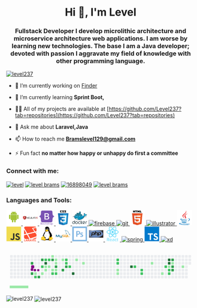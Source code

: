 <h1 align="center">Hi 👋, I'm Level</h1>
<h3 align="center"> Fullstack Developer I develop microlithic architecture and microservice architecture web applications. I am worse by learning new technologies. The base I am a Java developer; devoted with passion I aggravate my field of knowledge with other programming language.</h3>



 <p align="left"> <a href="https://github.com/ryo-ma/github-profile-trophy"><img src="https://github-profile-trophy.vercel.app/?username=level237" alt="level237" /></a> </p> 

- 🔭 I’m currently working on [Finder](https://github.com/Level237/Finder)

- 🌱 I’m currently learning **Sprint Boot,**

- 👨‍💻 All of my projects are available at [https://github.com/Level237?tab=repositories](https://github.com/Level237?tab=repositories)

- 💬 Ask me about **Laravel,Java**

- 📫 How to reach me **Bramslevel129@gmail.com**

- ⚡ Fun fact **no matter how happy or unhappy do first a committee**

<h3 align="left">Connect with me:</h3>
<p align="left">
<a href="https://dev.to/level" target="blank"><img align="center" src="https://raw.githubusercontent.com/rahuldkjain/github-profile-readme-generator/master/src/images/icons/Social/devto.svg" alt="level" height="30" width="40" /></a>
<a href="https://linkedin.com/in/level brams" target="blank"><img align="center" src="https://raw.githubusercontent.com/rahuldkjain/github-profile-readme-generator/master/src/images/icons/Social/linked-in-alt.svg" alt="level brams" height="30" width="40" /></a>
<a href="https://stackoverflow.com/users/16898049" target="blank"><img align="center" src="https://raw.githubusercontent.com/rahuldkjain/github-profile-readme-generator/master/src/images/icons/Social/stack-overflow.svg" alt="16898049" height="30" width="40" /></a>
<a href="https://fb.com/level brams" target="blank"><img align="center" src="https://raw.githubusercontent.com/rahuldkjain/github-profile-readme-generator/master/src/images/icons/Social/facebook.svg" alt="level brams" height="30" width="40" /></a>
</p>

<h3 align="left">Languages and Tools:</h3>
<p align="left"> <a href="https://developer.android.com" target="_blank" rel="noreferrer"> <img src="https://raw.githubusercontent.com/devicons/devicon/master/icons/android/android-original-wordmark.svg" alt="android" width="40" height="40"/> </a> <a href="https://angular.io" target="_blank" rel="noreferrer"> <img src="https://raw.githubusercontent.com/devicons/devicon/master/icons/angularjs/angularjs-original-wordmark.svg" alt="angularjs" width="40" height="40"/> </a> <a href="https://getbootstrap.com" target="_blank" rel="noreferrer"> <img src="https://raw.githubusercontent.com/devicons/devicon/master/icons/bootstrap/bootstrap-plain-wordmark.svg" alt="bootstrap" width="40" height="40"/> </a> <a href="https://www.w3schools.com/css/" target="_blank" rel="noreferrer"> <img src="https://raw.githubusercontent.com/devicons/devicon/master/icons/css3/css3-original-wordmark.svg" alt="css3" width="40" height="40"/> </a> <a href="https://www.docker.com/" target="_blank" rel="noreferrer"> <img src="https://raw.githubusercontent.com/devicons/devicon/master/icons/docker/docker-original-wordmark.svg" alt="docker" width="40" height="40"/> </a> <a href="https://firebase.google.com/" target="_blank" rel="noreferrer"> <img src="https://www.vectorlogo.zone/logos/firebase/firebase-icon.svg" alt="firebase" width="40" height="40"/> </a> <a href="https://git-scm.com/" target="_blank" rel="noreferrer"> <img src="https://www.vectorlogo.zone/logos/git-scm/git-scm-icon.svg" alt="git" width="40" height="40"/> </a> <a href="https://www.w3.org/html/" target="_blank" rel="noreferrer"> <img src="https://raw.githubusercontent.com/devicons/devicon/master/icons/html5/html5-original-wordmark.svg" alt="html5" width="40" height="40"/> </a> <a href="https://www.adobe.com/in/products/illustrator.html" target="_blank" rel="noreferrer"> <img src="https://www.vectorlogo.zone/logos/adobe_illustrator/adobe_illustrator-icon.svg" alt="illustrator" width="40" height="40"/> </a> <a href="https://www.java.com" target="_blank" rel="noreferrer"> <img src="https://raw.githubusercontent.com/devicons/devicon/master/icons/java/java-original.svg" alt="java" width="40" height="40"/> </a> <a href="https://developer.mozilla.org/en-US/docs/Web/JavaScript" target="_blank" rel="noreferrer"> <img src="https://raw.githubusercontent.com/devicons/devicon/master/icons/javascript/javascript-original.svg" alt="javascript" width="40" height="40"/> </a> <a href="https://laravel.com/" target="_blank" rel="noreferrer"> <img src="https://raw.githubusercontent.com/devicons/devicon/master/icons/laravel/laravel-plain-wordmark.svg" alt="laravel" width="40" height="40"/> </a> <a href="https://www.linux.org/" target="_blank" rel="noreferrer"> <img src="https://raw.githubusercontent.com/devicons/devicon/master/icons/linux/linux-original.svg" alt="linux" width="40" height="40"/> </a> <a href="https://www.mysql.com/" target="_blank" rel="noreferrer"> <img src="https://raw.githubusercontent.com/devicons/devicon/master/icons/mysql/mysql-original-wordmark.svg" alt="mysql" width="40" height="40"/> </a> <a href="https://www.photoshop.com/en" target="_blank" rel="noreferrer"> <img src="https://raw.githubusercontent.com/devicons/devicon/master/icons/photoshop/photoshop-line.svg" alt="photoshop" width="40" height="40"/> </a> <a href="https://www.php.net" target="_blank" rel="noreferrer"> <img src="https://raw.githubusercontent.com/devicons/devicon/master/icons/php/php-original.svg" alt="php" width="40" height="40"/> </a> <a href="https://reactjs.org/" target="_blank" rel="noreferrer"> <img src="https://raw.githubusercontent.com/devicons/devicon/master/icons/react/react-original-wordmark.svg" alt="react" width="40" height="40"/> </a> <a href="https://spring.io/" target="_blank" rel="noreferrer"> <img src="https://www.vectorlogo.zone/logos/springio/springio-icon.svg" alt="spring" width="40" height="40"/> </a> <a href="https://www.typescriptlang.org/" target="_blank" rel="noreferrer"> <img src="https://raw.githubusercontent.com/devicons/devicon/master/icons/typescript/typescript-original.svg" alt="typescript" width="40" height="40"/> </a> <a href="https://www.adobe.com/products/xd.html" target="_blank" rel="noreferrer"> <img src="https://cdn.worldvectorlogo.com/logos/adobe-xd.svg" alt="xd" width="40" height="40"/> </a> </p>
  <svg viewBox="-16 -32 880 192" width="880" height="192" xmlns="http://www.w3.org/2000/svg"><desc>Generated with https://github.com/Platane/snk</desc><style>@keyframes c0{72.4%{fill:var(--c3)}72.42%,to{fill:var(--ce)}}@keyframes c1{4.5%{fill:var(--c1)}4.52%,to{fill:var(--ce)}}@keyframes c2{73.2%{fill:var(--c3)}73.22%,to{fill:var(--ce)}}@keyframes c3{2.38%{fill:var(--c1)}2.4%,to{fill:var(--ce)}}@keyframes c4{3.17%{fill:var(--c1)}3.19%,to{fill:var(--ce)}}@keyframes c5{3.44%{fill:var(--c1)}3.46%,to{fill:var(--ce)}}@keyframes c6{4.23%{fill:var(--c1)}4.25%,to{fill:var(--ce)}}@keyframes c7{5.56%{fill:var(--c1)}5.58%,to{fill:var(--ce)}}@keyframes c8{45.61%{fill:var(--c2)}45.63%,to{fill:var(--ce)}}@keyframes c9{2.64%{fill:var(--c1)}2.66%,to{fill:var(--ce)}}@keyframes ca{74%{fill:var(--c3)}74.02%,to{fill:var(--ce)}}@keyframes cb{71.34%{fill:var(--c3)}71.36%,to{fill:var(--ce)}}@keyframes cc{44.29%{fill:var(--c2)}44.31%,to{fill:var(--ce)}}@keyframes cd{6.09%{fill:var(--c1)}6.11%,to{fill:var(--ce)}}@keyframes ce{42.43%{fill:var(--c2)}42.45%,to{fill:var(--ce)}}@keyframes cf{75.59%{fill:var(--c4)}75.61%,to{fill:var(--ce)}}@keyframes cg{6.89%{fill:var(--c1)}6.91%,to{fill:var(--ce)}}@keyframes ch{6.62%{fill:var(--c1)}6.64%,to{fill:var(--ce)}}@keyframes ci{42.17%{fill:var(--c2)}42.19%,to{fill:var(--ce)}}@keyframes cj{7.15%{fill:var(--c1)}7.17%,to{fill:var(--ce)}}@keyframes ck{10.87%{fill:var(--c1)}10.89%,to{fill:var(--ce)}}@keyframes cl{70.55%{fill:var(--c3)}70.57%,to{fill:var(--ce)}}@keyframes cm{7.68%{fill:var(--c1)}7.7%,to{fill:var(--ce)}}@keyframes cn{40.84%{fill:var(--c2)}40.86%,to{fill:var(--ce)}}@keyframes co{9.27%{fill:var(--c1)}9.29%,to{fill:var(--ce)}}@keyframes cp{9.01%{fill:var(--c1)}9.03%,to{fill:var(--ce)}}@keyframes cq{69.75%{fill:var(--c3)}69.77%,to{fill:var(--ce)}}@keyframes cr{7.95%{fill:var(--c1)}7.97%,to{fill:var(--ce)}}@keyframes cs{40.57%{fill:var(--c2)}40.59%,to{fill:var(--ce)}}@keyframes ct{9.8%{fill:var(--c1)}9.82%,to{fill:var(--ce)}}@keyframes cu{68.96%{fill:var(--c3)}68.98%,to{fill:var(--ce)}}@keyframes cv{38.19%{fill:var(--c2)}38.21%,to{fill:var(--ce)}}@keyframes cw{38.45%{fill:var(--c2)}38.47%,to{fill:var(--ce)}}@keyframes cx{68.43%{fill:var(--c3)}68.45%,to{fill:var(--ce)}}@keyframes cy{38.98%{fill:var(--c2)}39%,to{fill:var(--ce)}}@keyframes cz{78.5%{fill:var(--c4)}78.52%,to{fill:var(--ce)}}@keyframes c10{13.52%{fill:var(--c1)}13.54%,to{fill:var(--ce)}}@keyframes c11{14.31%{fill:var(--c1)}14.33%,to{fill:var(--ce)}}@keyframes c12{34.21%{fill:var(--c2)}34.23%,to{fill:var(--ce)}}@keyframes c13{33.94%{fill:var(--c2)}33.96%,to{fill:var(--ce)}}@keyframes c14{17.5%{fill:var(--c1)}17.52%,to{fill:var(--ce)}}@keyframes c15{17.76%{fill:var(--c1)}17.78%,to{fill:var(--ce)}}@keyframes c16{83.54%{fill:var(--c4)}83.56%,to{fill:var(--ce)}}@keyframes c17{32.35%{fill:var(--c2)}32.37%,to{fill:var(--ce)}}@keyframes c18{31.55%{fill:var(--c2)}31.57%,to{fill:var(--ce)}}@keyframes c19{31.29%{fill:var(--c2)}31.31%,to{fill:var(--ce)}}@keyframes c1a{21.21%{fill:var(--c1)}21.23%,to{fill:var(--ce)}}@keyframes c1b{22.8%{fill:var(--c1)}22.82%,to{fill:var(--ce)}}@keyframes c1c{28.37%{fill:var(--c2)}28.39%,to{fill:var(--ce)}}@keyframes c1d{86.99%{fill:var(--c4)}87.01%,to{fill:var(--ce)}}@keyframes c1e{86.73%{fill:var(--c4)}86.75%,to{fill:var(--ce)}}@keyframes c1f{28.64%{fill:var(--c1)}28.66%,to{fill:var(--ce)}}@keyframes c1g{28.9%{fill:var(--c2)}28.92%,to{fill:var(--ce)}}@keyframes c1h{29.17%{fill:var(--c2)}29.19%,to{fill:var(--ce)}}@keyframes c1i{58.61%{fill:var(--c3)}58.63%,to{fill:var(--ce)}}@keyframes c1j{58.35%{fill:var(--c1)}58.37%,to{fill:var(--ce)}}@keyframes c1k{59.67%{fill:var(--c3)}59.69%,to{fill:var(--ce)}}@keyframes c1l{59.94%{fill:var(--c3)}59.96%,to{fill:var(--ce)}}@keyframes c1m{25.45%{fill:var(--c1)}25.47%,to{fill:var(--ce)}}@keyframes u0{2.38%{transform:scale(0,1)}2.4%,2.64%{transform:scale(.04,1)}2.66%,3.17%{transform:scale(.08,1)}3.19%,3.44%{transform:scale(.13,1)}3.46%,4.23%{transform:scale(.17,1)}4.25%,4.5%{transform:scale(.21,1)}4.52%,5.56%{transform:scale(.25,1)}5.58%,6.09%{transform:scale(.29,1)}6.11%,6.62%{transform:scale(.33,1)}6.64%,6.89%{transform:scale(.38,1)}6.91%,7.15%{transform:scale(.42,1)}7.17%,7.68%{transform:scale(.46,1)}7.7%,7.95%{transform:scale(.5,1)}7.97%,9.01%{transform:scale(.54,1)}9.03%,9.27%{transform:scale(.58,1)}9.29%,9.8%{transform:scale(.63,1)}10.87%,9.82%{transform:scale(.67,1)}10.89%,13.52%{transform:scale(.71,1)}13.54%,14.31%{transform:scale(.75,1)}14.33%,17.5%{transform:scale(.79,1)}17.52%,17.76%{transform:scale(.83,1)}17.78%,21.21%{transform:scale(.88,1)}21.23%,22.8%{transform:scale(.92,1)}22.82%,25.45%{transform:scale(.96,1)}25.47%,to{transform:scale(1,1)}}@keyframes u1{28.37%{transform:scale(0,1)}28.39%,to{transform:scale(1,1)}}@keyframes u2{28.64%{transform:scale(0,1)}28.66%,to{transform:scale(1,1)}}@keyframes u3{28.9%{transform:scale(0,1)}28.92%,29.17%{transform:scale(.06,1)}29.19%,31.29%{transform:scale(.13,1)}31.31%,31.55%{transform:scale(.19,1)}31.57%,32.35%{transform:scale(.25,1)}32.37%,33.94%{transform:scale(.31,1)}33.96%,34.21%{transform:scale(.38,1)}34.23%,38.19%{transform:scale(.44,1)}38.21%,38.45%{transform:scale(.5,1)}38.47%,38.98%{transform:scale(.56,1)}39%,40.57%{transform:scale(.63,1)}40.59%,40.84%{transform:scale(.69,1)}40.86%,42.17%{transform:scale(.75,1)}42.19%,42.43%{transform:scale(.81,1)}42.45%,44.29%{transform:scale(.88,1)}44.31%,45.61%{transform:scale(.94,1)}45.63%,to{transform:scale(1,1)}}@keyframes u4{58.35%{transform:scale(0,1)}58.37%,to{transform:scale(1,1)}}@keyframes u5{58.61%{transform:scale(0,1)}58.63%,59.67%{transform:scale(.09,1)}59.69%,59.94%{transform:scale(.18,1)}59.96%,68.43%{transform:scale(.27,1)}68.45%,68.96%{transform:scale(.36,1)}68.98%,69.75%{transform:scale(.45,1)}69.77%,70.55%{transform:scale(.55,1)}70.57%,71.34%{transform:scale(.64,1)}71.36%,72.4%{transform:scale(.73,1)}72.42%,73.2%{transform:scale(.82,1)}73.22%,74%{transform:scale(.91,1)}74.02%,to{transform:scale(1,1)}}@keyframes u6{75.59%{transform:scale(0,1)}75.61%,78.5%{transform:scale(.2,1)}78.52%,83.54%{transform:scale(.4,1)}83.56%,86.73%{transform:scale(.6,1)}86.75%,86.99%{transform:scale(.8,1)}87.01%,to{transform:scale(1,1)}}@keyframes s0{0%,99.73%{transform:translate(0,-16px)}.27%{transform:translate(0,0)}2.12%{transform:translate(112px,0)}2.39%{transform:translate(112px,16px)}2.65%{transform:translate(128px,16px)}2.92%{transform:translate(128px,32px)}3.18%{transform:translate(112px,32px)}3.45%,44.83%,5.04%{transform:translate(112px,48px)}3.71%{transform:translate(128px,48px)}3.98%{transform:translate(128px,64px)}4.51%{transform:translate(96px,64px)}4.77%{transform:translate(96px,48px)}5.57%{transform:translate(112px,80px)}6.37%{transform:translate(160px,80px)}6.9%{transform:translate(160px,48px)}7.43%{transform:translate(192px,48px)}7.69%{transform:translate(192px,64px)}69.23%,8.22%{transform:translate(224px,64px)}8.75%{transform:translate(224px,32px)}9.02%{transform:translate(208px,32px)}70.29%,9.28%{transform:translate(208px,16px)}9.81%{transform:translate(240px,16px)}10.08%{transform:translate(240px,0)}10.88%,96.29%{transform:translate(192px,0)}11.14%{transform:translate(192px,-16px)}13%{transform:translate(304px,-16px)}13.53%{transform:translate(304px,16px)}14.06%{transform:translate(336px,16px)}14.32%{transform:translate(336px,32px)}16.71%{transform:translate(480px,32px)}16.98%{transform:translate(480px,48px)}17.24%{transform:translate(496px,48px)}17.77%{transform:translate(496px,80px)}19.36%{transform:translate(592px,80px)}19.89%{transform:translate(592px,48px)}20.95%{transform:translate(656px,48px)}21.22%{transform:translate(656px,32px)}22.02%{transform:translate(704px,32px)}22.81%{transform:translate(704px,80px)}23.08%{transform:translate(720px,80px)}23.34%{transform:translate(720px,96px)}24.67%{transform:translate(800px,96px)}25.46%{transform:translate(800px,48px)}25.99%{transform:translate(768px,48px)}26.79%{transform:translate(768px,0)}27.59%{transform:translate(720px,0)}28.38%{transform:translate(720px,48px)}28.65%,86.47%{transform:translate(736px,48px)}29.18%,56.76%{transform:translate(736px,80px)}31.3%{transform:translate(608px,80px)}31.83%{transform:translate(608px,48px)}32.36%{transform:translate(576px,48px)}32.63%{transform:translate(576px,32px)}33.95%{transform:translate(496px,32px)}34.22%{transform:translate(496px,16px)}38.2%{transform:translate(256px,16px)}38.46%{transform:translate(256px,32px)}38.73%{transform:translate(272px,32px)}39.26%{transform:translate(272px,64px)}39.52%{transform:translate(256px,64px)}39.79%{transform:translate(256px,80px)}40.85%{transform:translate(192px,80px)}41.64%{transform:translate(192px,32px)}41.91%{transform:translate(176px,32px)}42.18%{transform:translate(176px,16px)}42.44%{transform:translate(160px,16px)}42.71%{transform:translate(160px,0)}42.97%,96.55%{transform:translate(176px,0)}43.77%{transform:translate(176px,48px)}45.89%{transform:translate(112px,112px)}46.42%{transform:translate(144px,112px)}46.68%{transform:translate(144px,96px)}56.5%{transform:translate(736px,96px)}57.29%{transform:translate(768px,80px)}58.09%,59.15%{transform:translate(768px,32px)}58.36%,59.42%{transform:translate(752px,32px)}58.62%{transform:translate(752px,16px)}58.89%{transform:translate(768px,16px)}59.95%{transform:translate(752px,64px)}63.4%{transform:translate(544px,64px)}63.66%{transform:translate(544px,48px)}68.7%{transform:translate(240px,48px)}68.97%{transform:translate(240px,64px)}69.5%{transform:translate(224px,48px)}69.76%{transform:translate(208px,48px)}72.15%{transform:translate(96px,16px)}73.21%{transform:translate(96px,80px)}73.74%{transform:translate(128px,80px)}74.01%{transform:translate(128px,96px)}74.54%{transform:translate(160px,96px)}75.6%{transform:translate(160px,32px)}77.72%{transform:translate(288px,32px)}78.51%{transform:translate(288px,80px)}83.02%{transform:translate(560px,80px)}83.55%{transform:translate(560px,48px)}87%{transform:translate(736px,16px)}96.02%{transform:translate(192px,16px)}96.82%{transform:translate(176px,-16px)}}@keyframes s1{0%,99.73%{transform:translate(16px,-16px)}.27%{transform:translate(0,-16px)}.53%{transform:translate(0,0)}2.39%{transform:translate(112px,0)}2.65%{transform:translate(112px,16px)}2.92%{transform:translate(128px,16px)}3.18%{transform:translate(128px,32px)}3.45%{transform:translate(112px,32px)}3.71%,45.09%,5.31%{transform:translate(112px,48px)}3.98%{transform:translate(128px,48px)}4.24%{transform:translate(128px,64px)}4.77%{transform:translate(96px,64px)}5.04%{transform:translate(96px,48px)}5.84%{transform:translate(112px,80px)}6.63%{transform:translate(160px,80px)}7.16%{transform:translate(160px,48px)}7.69%{transform:translate(192px,48px)}7.96%{transform:translate(192px,64px)}69.5%,8.49%{transform:translate(224px,64px)}9.02%{transform:translate(224px,32px)}9.28%{transform:translate(208px,32px)}70.56%,9.55%{transform:translate(208px,16px)}10.08%{transform:translate(240px,16px)}10.34%{transform:translate(240px,0)}11.14%,96.55%{transform:translate(192px,0)}11.41%{transform:translate(192px,-16px)}13.26%{transform:translate(304px,-16px)}13.79%{transform:translate(304px,16px)}14.32%{transform:translate(336px,16px)}14.59%{transform:translate(336px,32px)}16.98%{transform:translate(480px,32px)}17.24%{transform:translate(480px,48px)}17.51%{transform:translate(496px,48px)}18.04%{transform:translate(496px,80px)}19.63%{transform:translate(592px,80px)}20.16%{transform:translate(592px,48px)}21.22%{transform:translate(656px,48px)}21.49%{transform:translate(656px,32px)}22.28%{transform:translate(704px,32px)}23.08%{transform:translate(704px,80px)}23.34%{transform:translate(720px,80px)}23.61%{transform:translate(720px,96px)}24.93%{transform:translate(800px,96px)}25.73%{transform:translate(800px,48px)}26.26%{transform:translate(768px,48px)}27.06%{transform:translate(768px,0)}27.85%{transform:translate(720px,0)}28.65%{transform:translate(720px,48px)}28.91%,86.74%{transform:translate(736px,48px)}29.44%,57.03%{transform:translate(736px,80px)}31.56%{transform:translate(608px,80px)}32.1%{transform:translate(608px,48px)}32.63%{transform:translate(576px,48px)}32.89%{transform:translate(576px,32px)}34.22%{transform:translate(496px,32px)}34.48%{transform:translate(496px,16px)}38.46%{transform:translate(256px,16px)}38.73%{transform:translate(256px,32px)}38.99%{transform:translate(272px,32px)}39.52%{transform:translate(272px,64px)}39.79%{transform:translate(256px,64px)}40.05%{transform:translate(256px,80px)}41.11%{transform:translate(192px,80px)}41.91%{transform:translate(192px,32px)}42.18%{transform:translate(176px,32px)}42.44%{transform:translate(176px,16px)}42.71%{transform:translate(160px,16px)}42.97%{transform:translate(160px,0)}43.24%,96.82%{transform:translate(176px,0)}44.03%{transform:translate(176px,48px)}46.15%{transform:translate(112px,112px)}46.68%{transform:translate(144px,112px)}46.95%{transform:translate(144px,96px)}56.76%{transform:translate(736px,96px)}57.56%{transform:translate(768px,80px)}58.36%,59.42%{transform:translate(768px,32px)}58.62%,59.68%{transform:translate(752px,32px)}58.89%{transform:translate(752px,16px)}59.15%{transform:translate(768px,16px)}60.21%{transform:translate(752px,64px)}63.66%{transform:translate(544px,64px)}63.93%{transform:translate(544px,48px)}68.97%{transform:translate(240px,48px)}69.23%{transform:translate(240px,64px)}69.76%{transform:translate(224px,48px)}70.03%{transform:translate(208px,48px)}72.41%{transform:translate(96px,16px)}73.47%{transform:translate(96px,80px)}74.01%{transform:translate(128px,80px)}74.27%{transform:translate(128px,96px)}74.8%{transform:translate(160px,96px)}75.86%{transform:translate(160px,32px)}77.98%{transform:translate(288px,32px)}78.78%{transform:translate(288px,80px)}83.29%{transform:translate(560px,80px)}83.82%{transform:translate(560px,48px)}87.27%{transform:translate(736px,16px)}96.29%{transform:translate(192px,16px)}97.08%{transform:translate(176px,-16px)}}@keyframes s2{0%,99.73%{transform:translate(32px,-16px)}.53%{transform:translate(0,-16px)}.8%{transform:translate(0,0)}2.65%{transform:translate(112px,0)}2.92%{transform:translate(112px,16px)}3.18%{transform:translate(128px,16px)}3.45%{transform:translate(128px,32px)}3.71%{transform:translate(112px,32px)}3.98%,45.36%,5.57%{transform:translate(112px,48px)}4.24%{transform:translate(128px,48px)}4.51%{transform:translate(128px,64px)}5.04%{transform:translate(96px,64px)}5.31%{transform:translate(96px,48px)}6.1%{transform:translate(112px,80px)}6.9%{transform:translate(160px,80px)}7.43%{transform:translate(160px,48px)}7.96%{transform:translate(192px,48px)}8.22%{transform:translate(192px,64px)}69.76%,8.75%{transform:translate(224px,64px)}9.28%{transform:translate(224px,32px)}9.55%{transform:translate(208px,32px)}70.82%,9.81%{transform:translate(208px,16px)}10.34%{transform:translate(240px,16px)}10.61%{transform:translate(240px,0)}11.41%,96.82%{transform:translate(192px,0)}11.67%{transform:translate(192px,-16px)}13.53%{transform:translate(304px,-16px)}14.06%{transform:translate(304px,16px)}14.59%{transform:translate(336px,16px)}14.85%{transform:translate(336px,32px)}17.24%{transform:translate(480px,32px)}17.51%{transform:translate(480px,48px)}17.77%{transform:translate(496px,48px)}18.3%{transform:translate(496px,80px)}19.89%{transform:translate(592px,80px)}20.42%{transform:translate(592px,48px)}21.49%{transform:translate(656px,48px)}21.75%{transform:translate(656px,32px)}22.55%{transform:translate(704px,32px)}23.34%{transform:translate(704px,80px)}23.61%{transform:translate(720px,80px)}23.87%{transform:translate(720px,96px)}25.2%{transform:translate(800px,96px)}25.99%{transform:translate(800px,48px)}26.53%{transform:translate(768px,48px)}27.32%{transform:translate(768px,0)}28.12%{transform:translate(720px,0)}28.91%{transform:translate(720px,48px)}29.18%,87%{transform:translate(736px,48px)}29.71%,57.29%{transform:translate(736px,80px)}31.83%{transform:translate(608px,80px)}32.36%{transform:translate(608px,48px)}32.89%{transform:translate(576px,48px)}33.16%{transform:translate(576px,32px)}34.48%{transform:translate(496px,32px)}34.75%{transform:translate(496px,16px)}38.73%{transform:translate(256px,16px)}38.99%{transform:translate(256px,32px)}39.26%{transform:translate(272px,32px)}39.79%{transform:translate(272px,64px)}40.05%{transform:translate(256px,64px)}40.32%{transform:translate(256px,80px)}41.38%{transform:translate(192px,80px)}42.18%{transform:translate(192px,32px)}42.44%{transform:translate(176px,32px)}42.71%{transform:translate(176px,16px)}42.97%{transform:translate(160px,16px)}43.24%{transform:translate(160px,0)}43.5%,97.08%{transform:translate(176px,0)}44.3%{transform:translate(176px,48px)}46.42%{transform:translate(112px,112px)}46.95%{transform:translate(144px,112px)}47.21%{transform:translate(144px,96px)}57.03%{transform:translate(736px,96px)}57.82%{transform:translate(768px,80px)}58.62%,59.68%{transform:translate(768px,32px)}58.89%,59.95%{transform:translate(752px,32px)}59.15%{transform:translate(752px,16px)}59.42%{transform:translate(768px,16px)}60.48%{transform:translate(752px,64px)}63.93%{transform:translate(544px,64px)}64.19%{transform:translate(544px,48px)}69.23%{transform:translate(240px,48px)}69.5%{transform:translate(240px,64px)}70.03%{transform:translate(224px,48px)}70.29%{transform:translate(208px,48px)}72.68%{transform:translate(96px,16px)}73.74%{transform:translate(96px,80px)}74.27%{transform:translate(128px,80px)}74.54%{transform:translate(128px,96px)}75.07%{transform:translate(160px,96px)}76.13%{transform:translate(160px,32px)}78.25%{transform:translate(288px,32px)}79.05%{transform:translate(288px,80px)}83.55%{transform:translate(560px,80px)}84.08%{transform:translate(560px,48px)}87.53%{transform:translate(736px,16px)}96.55%{transform:translate(192px,16px)}97.35%{transform:translate(176px,-16px)}}@keyframes s3{0%,99.73%{transform:translate(48px,-16px)}.8%{transform:translate(0,-16px)}1.06%{transform:translate(0,0)}2.92%{transform:translate(112px,0)}3.18%{transform:translate(112px,16px)}3.45%{transform:translate(128px,16px)}3.71%{transform:translate(128px,32px)}3.98%{transform:translate(112px,32px)}4.24%,45.62%,5.84%{transform:translate(112px,48px)}4.51%{transform:translate(128px,48px)}4.77%{transform:translate(128px,64px)}5.31%{transform:translate(96px,64px)}5.57%{transform:translate(96px,48px)}6.37%{transform:translate(112px,80px)}7.16%{transform:translate(160px,80px)}7.69%{transform:translate(160px,48px)}8.22%{transform:translate(192px,48px)}8.49%{transform:translate(192px,64px)}70.03%,9.02%{transform:translate(224px,64px)}9.55%{transform:translate(224px,32px)}9.81%{transform:translate(208px,32px)}10.08%,71.09%{transform:translate(208px,16px)}10.61%{transform:translate(240px,16px)}10.88%{transform:translate(240px,0)}11.67%,97.08%{transform:translate(192px,0)}11.94%{transform:translate(192px,-16px)}13.79%{transform:translate(304px,-16px)}14.32%{transform:translate(304px,16px)}14.85%{transform:translate(336px,16px)}15.12%{transform:translate(336px,32px)}17.51%{transform:translate(480px,32px)}17.77%{transform:translate(480px,48px)}18.04%{transform:translate(496px,48px)}18.57%{transform:translate(496px,80px)}20.16%{transform:translate(592px,80px)}20.69%{transform:translate(592px,48px)}21.75%{transform:translate(656px,48px)}22.02%{transform:translate(656px,32px)}22.81%{transform:translate(704px,32px)}23.61%{transform:translate(704px,80px)}23.87%{transform:translate(720px,80px)}24.14%{transform:translate(720px,96px)}25.46%{transform:translate(800px,96px)}26.26%{transform:translate(800px,48px)}26.79%{transform:translate(768px,48px)}27.59%{transform:translate(768px,0)}28.38%{transform:translate(720px,0)}29.18%{transform:translate(720px,48px)}29.44%,87.27%{transform:translate(736px,48px)}29.97%,57.56%{transform:translate(736px,80px)}32.1%{transform:translate(608px,80px)}32.63%{transform:translate(608px,48px)}33.16%{transform:translate(576px,48px)}33.42%{transform:translate(576px,32px)}34.75%{transform:translate(496px,32px)}35.01%{transform:translate(496px,16px)}38.99%{transform:translate(256px,16px)}39.26%{transform:translate(256px,32px)}39.52%{transform:translate(272px,32px)}40.05%{transform:translate(272px,64px)}40.32%{transform:translate(256px,64px)}40.58%{transform:translate(256px,80px)}41.64%{transform:translate(192px,80px)}42.44%{transform:translate(192px,32px)}42.71%{transform:translate(176px,32px)}42.97%{transform:translate(176px,16px)}43.24%{transform:translate(160px,16px)}43.5%{transform:translate(160px,0)}43.77%,97.35%{transform:translate(176px,0)}44.56%{transform:translate(176px,48px)}46.68%{transform:translate(112px,112px)}47.21%{transform:translate(144px,112px)}47.48%{transform:translate(144px,96px)}57.29%{transform:translate(736px,96px)}58.09%{transform:translate(768px,80px)}58.89%,59.95%{transform:translate(768px,32px)}59.15%,60.21%{transform:translate(752px,32px)}59.42%{transform:translate(752px,16px)}59.68%{transform:translate(768px,16px)}60.74%{transform:translate(752px,64px)}64.19%{transform:translate(544px,64px)}64.46%{transform:translate(544px,48px)}69.5%{transform:translate(240px,48px)}69.76%{transform:translate(240px,64px)}70.29%{transform:translate(224px,48px)}70.56%{transform:translate(208px,48px)}72.94%{transform:translate(96px,16px)}74.01%{transform:translate(96px,80px)}74.54%{transform:translate(128px,80px)}74.8%{transform:translate(128px,96px)}75.33%{transform:translate(160px,96px)}76.39%{transform:translate(160px,32px)}78.51%{transform:translate(288px,32px)}79.31%{transform:translate(288px,80px)}83.82%{transform:translate(560px,80px)}84.35%{transform:translate(560px,48px)}87.8%{transform:translate(736px,16px)}96.82%{transform:translate(192px,16px)}97.61%{transform:translate(176px,-16px)}}:root{--cb:#1b1f230a;--cs:purple;--ce:#ebedf0;--c0:#ebedf0;--c1:#9be9a8;--c2:#40c463;--c3:#30a14e;--c4:#216e39}@media (prefers-color-scheme:dark){:root{--cb:#1b1f230a;--cs:purple;--ce:#161b22;--c1:#01311f;--c2:#034525;--c3:#0f6d31;--c4:#00c647}}.c{shape-rendering:geometricPrecision;fill:var(--ce);stroke-width:1px;stroke:var(--cb);animation:none 37700ms linear infinite}.c.c0{fill:var(--c3);animation-name:c0}.c.c1{fill:var(--c1);animation-name:c1}.c.c2{fill:var(--c3);animation-name:c2}.c.c3,.c.c4{fill:var(--c1);animation-name:c3}.c.c4{animation-name:c4}.c.c5,.c.c6,.c.c7{fill:var(--c1);animation-name:c5}.c.c6,.c.c7{animation-name:c6}.c.c7{animation-name:c7}.c.c8{fill:var(--c2);animation-name:c8}.c.c9{fill:var(--c1);animation-name:c9}.c.ca,.c.cb{fill:var(--c3);animation-name:ca}.c.cb{animation-name:cb}.c.cc{fill:var(--c2);animation-name:cc}.c.cd{fill:var(--c1);animation-name:cd}.c.ce{fill:var(--c2);animation-name:ce}.c.cf{fill:var(--c4);animation-name:cf}.c.cg,.c.ch{fill:var(--c1);animation-name:cg}.c.ch{animation-name:ch}.c.ci{fill:var(--c2);animation-name:ci}.c.cj,.c.ck{fill:var(--c1);animation-name:cj}.c.ck{animation-name:ck}.c.cl{fill:var(--c3);animation-name:cl}.c.cm{fill:var(--c1);animation-name:cm}.c.cn{fill:var(--c2);animation-name:cn}.c.co,.c.cp{fill:var(--c1);animation-name:co}.c.cp{animation-name:cp}.c.cq{fill:var(--c3);animation-name:cq}.c.cr{fill:var(--c1);animation-name:cr}.c.cs{fill:var(--c2);animation-name:cs}.c.ct{fill:var(--c1);animation-name:ct}.c.cu{fill:var(--c3);animation-name:cu}.c.cv,.c.cw{fill:var(--c2);animation-name:cv}.c.cw{animation-name:cw}.c.cx{fill:var(--c3);animation-name:cx}.c.cy{fill:var(--c2);animation-name:cy}.c.cz{fill:var(--c4);animation-name:cz}.c.c10,.c.c11{fill:var(--c1);animation-name:c10}.c.c11{animation-name:c11}.c.c12,.c.c13{fill:var(--c2);animation-name:c12}.c.c13{animation-name:c13}.c.c14,.c.c15{fill:var(--c1);animation-name:c14}.c.c15{animation-name:c15}.c.c16{fill:var(--c4);animation-name:c16}.c.c17,.c.c18,.c.c19{fill:var(--c2);animation-name:c17}.c.c18,.c.c19{animation-name:c18}.c.c19{animation-name:c19}.c.c1a,.c.c1b{fill:var(--c1);animation-name:c1a}.c.c1b{animation-name:c1b}.c.c1c{fill:var(--c2);animation-name:c1c}.c.c1d,.c.c1e{fill:var(--c4);animation-name:c1d}.c.c1e{animation-name:c1e}.c.c1f{fill:var(--c1);animation-name:c1f}.c.c1g,.c.c1h{fill:var(--c2);animation-name:c1g}.c.c1h{animation-name:c1h}.c.c1i{fill:var(--c3);animation-name:c1i}.c.c1j{fill:var(--c1);animation-name:c1j}.c.c1k,.c.c1l{fill:var(--c3);animation-name:c1k}.c.c1l{animation-name:c1l}.c.c1m{fill:var(--c1);animation-name:c1m}.s,.u{animation:none linear 37700ms infinite}.u,.u.u0{transform-origin:0 0}.u{transform:scale(0,1)}.u.u0{fill:var(--c1);animation-name:u0}.u.u1{fill:var(--c2);animation-name:u1;transform-origin:344.9px 0}.u.u2{fill:var(--c1);animation-name:u2;transform-origin:359.3px 0}.u.u3{fill:var(--c2);animation-name:u3;transform-origin:373.7px 0}.u.u4{fill:var(--c1);animation-name:u4;transform-origin:603.7px 0}.u.u5{fill:var(--c3);animation-name:u5;transform-origin:618px 0}.u.u6{fill:var(--c4);animation-name:u6;transform-origin:776.1px 0}.s{shape-rendering:geometricPrecision;fill:var(--cs)}.s.s0{transform:translate(0,-16px);animation-name:s0}.s.s1{transform:translate(16px,-16px);animation-name:s1}.s.s2{transform:translate(32px,-16px);animation-name:s2}.s.s3{transform:translate(48px,-16px);animation-name:s3}</style><rect class="c" x="2" y="2" rx="2" ry="2" width="12" height="12"/><rect class="c" x="2" y="18" rx="2" ry="2" width="12" height="12"/><rect class="c" x="2" y="34" rx="2" ry="2" width="12" height="12"/><rect class="c" x="2" y="50" rx="2" ry="2" width="12" height="12"/><rect class="c" x="2" y="66" rx="2" ry="2" width="12" height="12"/><rect class="c" x="2" y="82" rx="2" ry="2" width="12" height="12"/><rect class="c" x="2" y="98" rx="2" ry="2" width="12" height="12"/><rect class="c" x="18" y="2" rx="2" ry="2" width="12" height="12"/><rect class="c" x="18" y="18" rx="2" ry="2" width="12" height="12"/><rect class="c" x="18" y="34" rx="2" ry="2" width="12" height="12"/><rect class="c" x="18" y="50" rx="2" ry="2" width="12" height="12"/><rect class="c" x="18" y="66" rx="2" ry="2" width="12" height="12"/><rect class="c" x="18" y="82" rx="2" ry="2" width="12" height="12"/><rect class="c" x="18" y="98" rx="2" ry="2" width="12" height="12"/><rect class="c" x="34" y="2" rx="2" ry="2" width="12" height="12"/><rect class="c" x="34" y="18" rx="2" ry="2" width="12" height="12"/><rect class="c" x="34" y="34" rx="2" ry="2" width="12" height="12"/><rect class="c" x="34" y="50" rx="2" ry="2" width="12" height="12"/><rect class="c" x="34" y="66" rx="2" ry="2" width="12" height="12"/><rect class="c" x="34" y="82" rx="2" ry="2" width="12" height="12"/><rect class="c" x="34" y="98" rx="2" ry="2" width="12" height="12"/><rect class="c" x="50" y="2" rx="2" ry="2" width="12" height="12"/><rect class="c" x="50" y="18" rx="2" ry="2" width="12" height="12"/><rect class="c" x="50" y="34" rx="2" ry="2" width="12" height="12"/><rect class="c" x="50" y="50" rx="2" ry="2" width="12" height="12"/><rect class="c" x="50" y="66" rx="2" ry="2" width="12" height="12"/><rect class="c" x="50" y="82" rx="2" ry="2" width="12" height="12"/><rect class="c" x="50" y="98" rx="2" ry="2" width="12" height="12"/><rect class="c" x="66" y="2" rx="2" ry="2" width="12" height="12"/><rect class="c" x="66" y="18" rx="2" ry="2" width="12" height="12"/><rect class="c" x="66" y="34" rx="2" ry="2" width="12" height="12"/><rect class="c" x="66" y="50" rx="2" ry="2" width="12" height="12"/><rect class="c" x="66" y="66" rx="2" ry="2" width="12" height="12"/><rect class="c" x="66" y="82" rx="2" ry="2" width="12" height="12"/><rect class="c" x="66" y="98" rx="2" ry="2" width="12" height="12"/><rect class="c" x="82" y="2" rx="2" ry="2" width="12" height="12"/><rect class="c" x="82" y="18" rx="2" ry="2" width="12" height="12"/><rect class="c" x="82" y="34" rx="2" ry="2" width="12" height="12"/><rect class="c" x="82" y="50" rx="2" ry="2" width="12" height="12"/><rect class="c" x="82" y="66" rx="2" ry="2" width="12" height="12"/><rect class="c" x="82" y="82" rx="2" ry="2" width="12" height="12"/><rect class="c" x="82" y="98" rx="2" ry="2" width="12" height="12"/><rect class="c" x="98" y="2" rx="2" ry="2" width="12" height="12"/><rect class="c" x="98" y="18" rx="2" ry="2" width="12" height="12"/><rect class="c c0" x="98" y="34" rx="2" ry="2" width="12" height="12"/><rect class="c" x="98" y="50" rx="2" ry="2" width="12" height="12"/><rect class="c c1" x="98" y="66" rx="2" ry="2" width="12" height="12"/><rect class="c c2" x="98" y="82" rx="2" ry="2" width="12" height="12"/><rect class="c" x="98" y="98" rx="2" ry="2" width="12" height="12"/><rect class="c" x="114" y="2" rx="2" ry="2" width="12" height="12"/><rect class="c c3" x="114" y="18" rx="2" ry="2" width="12" height="12"/><rect class="c c4" x="114" y="34" rx="2" ry="2" width="12" height="12"/><rect class="c c5" x="114" y="50" rx="2" ry="2" width="12" height="12"/><rect class="c c6" x="114" y="66" rx="2" ry="2" width="12" height="12"/><rect class="c c7" x="114" y="82" rx="2" ry="2" width="12" height="12"/><rect class="c c8" x="114" y="98" rx="2" ry="2" width="12" height="12"/><rect class="c" x="130" y="2" rx="2" ry="2" width="12" height="12"/><rect class="c c9" x="130" y="18" rx="2" ry="2" width="12" height="12"/><rect class="c" x="130" y="34" rx="2" ry="2" width="12" height="12"/><rect class="c" x="130" y="50" rx="2" ry="2" width="12" height="12"/><rect class="c" x="130" y="66" rx="2" ry="2" width="12" height="12"/><rect class="c" x="130" y="82" rx="2" ry="2" width="12" height="12"/><rect class="c ca" x="130" y="98" rx="2" ry="2" width="12" height="12"/><rect class="c" x="146" y="2" rx="2" ry="2" width="12" height="12"/><rect class="c cb" x="146" y="18" rx="2" ry="2" width="12" height="12"/><rect class="c" x="146" y="34" rx="2" ry="2" width="12" height="12"/><rect class="c cc" x="146" y="50" rx="2" ry="2" width="12" height="12"/><rect class="c" x="146" y="66" rx="2" ry="2" width="12" height="12"/><rect class="c cd" x="146" y="82" rx="2" ry="2" width="12" height="12"/><rect class="c" x="146" y="98" rx="2" ry="2" width="12" height="12"/><rect class="c" x="162" y="2" rx="2" ry="2" width="12" height="12"/><rect class="c ce" x="162" y="18" rx="2" ry="2" width="12" height="12"/><rect class="c cf" x="162" y="34" rx="2" ry="2" width="12" height="12"/><rect class="c cg" x="162" y="50" rx="2" ry="2" width="12" height="12"/><rect class="c ch" x="162" y="66" rx="2" ry="2" width="12" height="12"/><rect class="c" x="162" y="82" rx="2" ry="2" width="12" height="12"/><rect class="c" x="162" y="98" rx="2" ry="2" width="12" height="12"/><rect class="c" x="178" y="2" rx="2" ry="2" width="12" height="12"/><rect class="c ci" x="178" y="18" rx="2" ry="2" width="12" height="12"/><rect class="c" x="178" y="34" rx="2" ry="2" width="12" height="12"/><rect class="c cj" x="178" y="50" rx="2" ry="2" width="12" height="12"/><rect class="c" x="178" y="66" rx="2" ry="2" width="12" height="12"/><rect class="c" x="178" y="82" rx="2" ry="2" width="12" height="12"/><rect class="c" x="178" y="98" rx="2" ry="2" width="12" height="12"/><rect class="c ck" x="194" y="2" rx="2" ry="2" width="12" height="12"/><rect class="c cl" x="194" y="18" rx="2" ry="2" width="12" height="12"/><rect class="c" x="194" y="34" rx="2" ry="2" width="12" height="12"/><rect class="c" x="194" y="50" rx="2" ry="2" width="12" height="12"/><rect class="c cm" x="194" y="66" rx="2" ry="2" width="12" height="12"/><rect class="c cn" x="194" y="82" rx="2" ry="2" width="12" height="12"/><rect class="c" x="194" y="98" rx="2" ry="2" width="12" height="12"/><rect class="c" x="210" y="2" rx="2" ry="2" width="12" height="12"/><rect class="c co" x="210" y="18" rx="2" ry="2" width="12" height="12"/><rect class="c cp" x="210" y="34" rx="2" ry="2" width="12" height="12"/><rect class="c cq" x="210" y="50" rx="2" ry="2" width="12" height="12"/><rect class="c cr" x="210" y="66" rx="2" ry="2" width="12" height="12"/><rect class="c cs" x="210" y="82" rx="2" ry="2" width="12" height="12"/><rect class="c" x="210" y="98" rx="2" ry="2" width="12" height="12"/><rect class="c" x="226" y="2" rx="2" ry="2" width="12" height="12"/><rect class="c" x="226" y="18" rx="2" ry="2" width="12" height="12"/><rect class="c" x="226" y="34" rx="2" ry="2" width="12" height="12"/><rect class="c" x="226" y="50" rx="2" ry="2" width="12" height="12"/><rect class="c" x="226" y="66" rx="2" ry="2" width="12" height="12"/><rect class="c" x="226" y="82" rx="2" ry="2" width="12" height="12"/><rect class="c" x="226" y="98" rx="2" ry="2" width="12" height="12"/><rect class="c" x="242" y="2" rx="2" ry="2" width="12" height="12"/><rect class="c ct" x="242" y="18" rx="2" ry="2" width="12" height="12"/><rect class="c" x="242" y="34" rx="2" ry="2" width="12" height="12"/><rect class="c" x="242" y="50" rx="2" ry="2" width="12" height="12"/><rect class="c cu" x="242" y="66" rx="2" ry="2" width="12" height="12"/><rect class="c" x="242" y="82" rx="2" ry="2" width="12" height="12"/><rect class="c" x="242" y="98" rx="2" ry="2" width="12" height="12"/><rect class="c" x="258" y="2" rx="2" ry="2" width="12" height="12"/><rect class="c cv" x="258" y="18" rx="2" ry="2" width="12" height="12"/><rect class="c cw" x="258" y="34" rx="2" ry="2" width="12" height="12"/><rect class="c cx" x="258" y="50" rx="2" ry="2" width="12" height="12"/><rect class="c" x="258" y="66" rx="2" ry="2" width="12" height="12"/><rect class="c" x="258" y="82" rx="2" ry="2" width="12" height="12"/><rect class="c" x="258" y="98" rx="2" ry="2" width="12" height="12"/><rect class="c" x="274" y="2" rx="2" ry="2" width="12" height="12"/><rect class="c" x="274" y="18" rx="2" ry="2" width="12" height="12"/><rect class="c" x="274" y="34" rx="2" ry="2" width="12" height="12"/><rect class="c cy" x="274" y="50" rx="2" ry="2" width="12" height="12"/><rect class="c" x="274" y="66" rx="2" ry="2" width="12" height="12"/><rect class="c" x="274" y="82" rx="2" ry="2" width="12" height="12"/><rect class="c" x="274" y="98" rx="2" ry="2" width="12" height="12"/><rect class="c" x="290" y="2" rx="2" ry="2" width="12" height="12"/><rect class="c" x="290" y="18" rx="2" ry="2" width="12" height="12"/><rect class="c" x="290" y="34" rx="2" ry="2" width="12" height="12"/><rect class="c" x="290" y="50" rx="2" ry="2" width="12" height="12"/><rect class="c" x="290" y="66" rx="2" ry="2" width="12" height="12"/><rect class="c cz" x="290" y="82" rx="2" ry="2" width="12" height="12"/><rect class="c" x="290" y="98" rx="2" ry="2" width="12" height="12"/><rect class="c" x="306" y="2" rx="2" ry="2" width="12" height="12"/><rect class="c c10" x="306" y="18" rx="2" ry="2" width="12" height="12"/><rect class="c" x="306" y="34" rx="2" ry="2" width="12" height="12"/><rect class="c" x="306" y="50" rx="2" ry="2" width="12" height="12"/><rect class="c" x="306" y="66" rx="2" ry="2" width="12" height="12"/><rect class="c" x="306" y="82" rx="2" ry="2" width="12" height="12"/><rect class="c" x="306" y="98" rx="2" ry="2" width="12" height="12"/><rect class="c" x="322" y="2" rx="2" ry="2" width="12" height="12"/><rect class="c" x="322" y="18" rx="2" ry="2" width="12" height="12"/><rect class="c" x="322" y="34" rx="2" ry="2" width="12" height="12"/><rect class="c" x="322" y="50" rx="2" ry="2" width="12" height="12"/><rect class="c" x="322" y="66" rx="2" ry="2" width="12" height="12"/><rect class="c" x="322" y="82" rx="2" ry="2" width="12" height="12"/><rect class="c" x="322" y="98" rx="2" ry="2" width="12" height="12"/><rect class="c" x="338" y="2" rx="2" ry="2" width="12" height="12"/><rect class="c" x="338" y="18" rx="2" ry="2" width="12" height="12"/><rect class="c c11" x="338" y="34" rx="2" ry="2" width="12" height="12"/><rect class="c" x="338" y="50" rx="2" ry="2" width="12" height="12"/><rect class="c" x="338" y="66" rx="2" ry="2" width="12" height="12"/><rect class="c" x="338" y="82" rx="2" ry="2" width="12" height="12"/><rect class="c" x="338" y="98" rx="2" ry="2" width="12" height="12"/><rect class="c" x="354" y="2" rx="2" ry="2" width="12" height="12"/><rect class="c" x="354" y="18" rx="2" ry="2" width="12" height="12"/><rect class="c" x="354" y="34" rx="2" ry="2" width="12" height="12"/><rect class="c" x="354" y="50" rx="2" ry="2" width="12" height="12"/><rect class="c" x="354" y="66" rx="2" ry="2" width="12" height="12"/><rect class="c" x="354" y="82" rx="2" ry="2" width="12" height="12"/><rect class="c" x="354" y="98" rx="2" ry="2" width="12" height="12"/><rect class="c" x="370" y="2" rx="2" ry="2" width="12" height="12"/><rect class="c" x="370" y="18" rx="2" ry="2" width="12" height="12"/><rect class="c" x="370" y="34" rx="2" ry="2" width="12" height="12"/><rect class="c" x="370" y="50" rx="2" ry="2" width="12" height="12"/><rect class="c" x="370" y="66" rx="2" ry="2" width="12" height="12"/><rect class="c" x="370" y="82" rx="2" ry="2" width="12" height="12"/><rect class="c" x="370" y="98" rx="2" ry="2" width="12" height="12"/><rect class="c" x="386" y="2" rx="2" ry="2" width="12" height="12"/><rect class="c" x="386" y="18" rx="2" ry="2" width="12" height="12"/><rect class="c" x="386" y="34" rx="2" ry="2" width="12" height="12"/><rect class="c" x="386" y="50" rx="2" ry="2" width="12" height="12"/><rect class="c" x="386" y="66" rx="2" ry="2" width="12" height="12"/><rect class="c" x="386" y="82" rx="2" ry="2" width="12" height="12"/><rect class="c" x="386" y="98" rx="2" ry="2" width="12" height="12"/><rect class="c" x="402" y="2" rx="2" ry="2" width="12" height="12"/><rect class="c" x="402" y="18" rx="2" ry="2" width="12" height="12"/><rect class="c" x="402" y="34" rx="2" ry="2" width="12" height="12"/><rect class="c" x="402" y="50" rx="2" ry="2" width="12" height="12"/><rect class="c" x="402" y="66" rx="2" ry="2" width="12" height="12"/><rect class="c" x="402" y="82" rx="2" ry="2" width="12" height="12"/><rect class="c" x="402" y="98" rx="2" ry="2" width="12" height="12"/><rect class="c" x="418" y="2" rx="2" ry="2" width="12" height="12"/><rect class="c" x="418" y="18" rx="2" ry="2" width="12" height="12"/><rect class="c" x="418" y="34" rx="2" ry="2" width="12" height="12"/><rect class="c" x="418" y="50" rx="2" ry="2" width="12" height="12"/><rect class="c" x="418" y="66" rx="2" ry="2" width="12" height="12"/><rect class="c" x="418" y="82" rx="2" ry="2" width="12" height="12"/><rect class="c" x="418" y="98" rx="2" ry="2" width="12" height="12"/><rect class="c" x="434" y="2" rx="2" ry="2" width="12" height="12"/><rect class="c" x="434" y="18" rx="2" ry="2" width="12" height="12"/><rect class="c" x="434" y="34" rx="2" ry="2" width="12" height="12"/><rect class="c" x="434" y="50" rx="2" ry="2" width="12" height="12"/><rect class="c" x="434" y="66" rx="2" ry="2" width="12" height="12"/><rect class="c" x="434" y="82" rx="2" ry="2" width="12" height="12"/><rect class="c" x="434" y="98" rx="2" ry="2" width="12" height="12"/><rect class="c" x="450" y="2" rx="2" ry="2" width="12" height="12"/><rect class="c" x="450" y="18" rx="2" ry="2" width="12" height="12"/><rect class="c" x="450" y="34" rx="2" ry="2" width="12" height="12"/><rect class="c" x="450" y="50" rx="2" ry="2" width="12" height="12"/><rect class="c" x="450" y="66" rx="2" ry="2" width="12" height="12"/><rect class="c" x="450" y="82" rx="2" ry="2" width="12" height="12"/><rect class="c" x="450" y="98" rx="2" ry="2" width="12" height="12"/><rect class="c" x="466" y="2" rx="2" ry="2" width="12" height="12"/><rect class="c" x="466" y="18" rx="2" ry="2" width="12" height="12"/><rect class="c" x="466" y="34" rx="2" ry="2" width="12" height="12"/><rect class="c" x="466" y="50" rx="2" ry="2" width="12" height="12"/><rect class="c" x="466" y="66" rx="2" ry="2" width="12" height="12"/><rect class="c" x="466" y="82" rx="2" ry="2" width="12" height="12"/><rect class="c" x="466" y="98" rx="2" ry="2" width="12" height="12"/><rect class="c" x="482" y="2" rx="2" ry="2" width="12" height="12"/><rect class="c" x="482" y="18" rx="2" ry="2" width="12" height="12"/><rect class="c" x="482" y="34" rx="2" ry="2" width="12" height="12"/><rect class="c" x="482" y="50" rx="2" ry="2" width="12" height="12"/><rect class="c" x="482" y="66" rx="2" ry="2" width="12" height="12"/><rect class="c" x="482" y="82" rx="2" ry="2" width="12" height="12"/><rect class="c" x="482" y="98" rx="2" ry="2" width="12" height="12"/><rect class="c" x="498" y="2" rx="2" ry="2" width="12" height="12"/><rect class="c c12" x="498" y="18" rx="2" ry="2" width="12" height="12"/><rect class="c c13" x="498" y="34" rx="2" ry="2" width="12" height="12"/><rect class="c" x="498" y="50" rx="2" ry="2" width="12" height="12"/><rect class="c c14" x="498" y="66" rx="2" ry="2" width="12" height="12"/><rect class="c c15" x="498" y="82" rx="2" ry="2" width="12" height="12"/><rect class="c" x="498" y="98" rx="2" ry="2" width="12" height="12"/><rect class="c" x="514" y="2" rx="2" ry="2" width="12" height="12"/><rect class="c" x="514" y="18" rx="2" ry="2" width="12" height="12"/><rect class="c" x="514" y="34" rx="2" ry="2" width="12" height="12"/><rect class="c" x="514" y="50" rx="2" ry="2" width="12" height="12"/><rect class="c" x="514" y="66" rx="2" ry="2" width="12" height="12"/><rect class="c" x="514" y="82" rx="2" ry="2" width="12" height="12"/><rect class="c" x="514" y="98" rx="2" ry="2" width="12" height="12"/><rect class="c" x="530" y="2" rx="2" ry="2" width="12" height="12"/><rect class="c" x="530" y="18" rx="2" ry="2" width="12" height="12"/><rect class="c" x="530" y="34" rx="2" ry="2" width="12" height="12"/><rect class="c" x="530" y="50" rx="2" ry="2" width="12" height="12"/><rect class="c" x="530" y="66" rx="2" ry="2" width="12" height="12"/><rect class="c" x="530" y="82" rx="2" ry="2" width="12" height="12"/><rect class="c" x="530" y="98" rx="2" ry="2" width="12" height="12"/><rect class="c" x="546" y="2" rx="2" ry="2" width="12" height="12"/><rect class="c" x="546" y="18" rx="2" ry="2" width="12" height="12"/><rect class="c" x="546" y="34" rx="2" ry="2" width="12" height="12"/><rect class="c" x="546" y="50" rx="2" ry="2" width="12" height="12"/><rect class="c" x="546" y="66" rx="2" ry="2" width="12" height="12"/><rect class="c" x="546" y="82" rx="2" ry="2" width="12" height="12"/><rect class="c" x="546" y="98" rx="2" ry="2" width="12" height="12"/><rect class="c" x="562" y="2" rx="2" ry="2" width="12" height="12"/><rect class="c" x="562" y="18" rx="2" ry="2" width="12" height="12"/><rect class="c" x="562" y="34" rx="2" ry="2" width="12" height="12"/><rect class="c c16" x="562" y="50" rx="2" ry="2" width="12" height="12"/><rect class="c" x="562" y="66" rx="2" ry="2" width="12" height="12"/><rect class="c" x="562" y="82" rx="2" ry="2" width="12" height="12"/><rect class="c" x="562" y="98" rx="2" ry="2" width="12" height="12"/><rect class="c" x="578" y="2" rx="2" ry="2" width="12" height="12"/><rect class="c" x="578" y="18" rx="2" ry="2" width="12" height="12"/><rect class="c" x="578" y="34" rx="2" ry="2" width="12" height="12"/><rect class="c c17" x="578" y="50" rx="2" ry="2" width="12" height="12"/><rect class="c" x="578" y="66" rx="2" ry="2" width="12" height="12"/><rect class="c" x="578" y="82" rx="2" ry="2" width="12" height="12"/><rect class="c" x="578" y="98" rx="2" ry="2" width="12" height="12"/><rect class="c" x="594" y="2" rx="2" ry="2" width="12" height="12"/><rect class="c" x="594" y="18" rx="2" ry="2" width="12" height="12"/><rect class="c" x="594" y="34" rx="2" ry="2" width="12" height="12"/><rect class="c" x="594" y="50" rx="2" ry="2" width="12" height="12"/><rect class="c" x="594" y="66" rx="2" ry="2" width="12" height="12"/><rect class="c" x="594" y="82" rx="2" ry="2" width="12" height="12"/><rect class="c" x="594" y="98" rx="2" ry="2" width="12" height="12"/><rect class="c" x="610" y="2" rx="2" ry="2" width="12" height="12"/><rect class="c" x="610" y="18" rx="2" ry="2" width="12" height="12"/><rect class="c" x="610" y="34" rx="2" ry="2" width="12" height="12"/><rect class="c" x="610" y="50" rx="2" ry="2" width="12" height="12"/><rect class="c c18" x="610" y="66" rx="2" ry="2" width="12" height="12"/><rect class="c c19" x="610" y="82" rx="2" ry="2" width="12" height="12"/><rect class="c" x="610" y="98" rx="2" ry="2" width="12" height="12"/><rect class="c" x="626" y="2" rx="2" ry="2" width="12" height="12"/><rect class="c" x="626" y="18" rx="2" ry="2" width="12" height="12"/><rect class="c" x="626" y="34" rx="2" ry="2" width="12" height="12"/><rect class="c" x="626" y="50" rx="2" ry="2" width="12" height="12"/><rect class="c" x="626" y="66" rx="2" ry="2" width="12" height="12"/><rect class="c" x="626" y="82" rx="2" ry="2" width="12" height="12"/><rect class="c" x="626" y="98" rx="2" ry="2" width="12" height="12"/><rect class="c" x="642" y="2" rx="2" ry="2" width="12" height="12"/><rect class="c" x="642" y="18" rx="2" ry="2" width="12" height="12"/><rect class="c" x="642" y="34" rx="2" ry="2" width="12" height="12"/><rect class="c" x="642" y="50" rx="2" ry="2" width="12" height="12"/><rect class="c" x="642" y="66" rx="2" ry="2" width="12" height="12"/><rect class="c" x="642" y="82" rx="2" ry="2" width="12" height="12"/><rect class="c" x="642" y="98" rx="2" ry="2" width="12" height="12"/><rect class="c" x="658" y="2" rx="2" ry="2" width="12" height="12"/><rect class="c" x="658" y="18" rx="2" ry="2" width="12" height="12"/><rect class="c c1a" x="658" y="34" rx="2" ry="2" width="12" height="12"/><rect class="c" x="658" y="50" rx="2" ry="2" width="12" height="12"/><rect class="c" x="658" y="66" rx="2" ry="2" width="12" height="12"/><rect class="c" x="658" y="82" rx="2" ry="2" width="12" height="12"/><rect class="c" x="658" y="98" rx="2" ry="2" width="12" height="12"/><rect class="c" x="674" y="2" rx="2" ry="2" width="12" height="12"/><rect class="c" x="674" y="18" rx="2" ry="2" width="12" height="12"/><rect class="c" x="674" y="34" rx="2" ry="2" width="12" height="12"/><rect class="c" x="674" y="50" rx="2" ry="2" width="12" height="12"/><rect class="c" x="674" y="66" rx="2" ry="2" width="12" height="12"/><rect class="c" x="674" y="82" rx="2" ry="2" width="12" height="12"/><rect class="c" x="674" y="98" rx="2" ry="2" width="12" height="12"/><rect class="c" x="690" y="2" rx="2" ry="2" width="12" height="12"/><rect class="c" x="690" y="18" rx="2" ry="2" width="12" height="12"/><rect class="c" x="690" y="34" rx="2" ry="2" width="12" height="12"/><rect class="c" x="690" y="50" rx="2" ry="2" width="12" height="12"/><rect class="c" x="690" y="66" rx="2" ry="2" width="12" height="12"/><rect class="c" x="690" y="82" rx="2" ry="2" width="12" height="12"/><rect class="c" x="690" y="98" rx="2" ry="2" width="12" height="12"/><rect class="c" x="706" y="2" rx="2" ry="2" width="12" height="12"/><rect class="c" x="706" y="18" rx="2" ry="2" width="12" height="12"/><rect class="c" x="706" y="34" rx="2" ry="2" width="12" height="12"/><rect class="c" x="706" y="50" rx="2" ry="2" width="12" height="12"/><rect class="c" x="706" y="66" rx="2" ry="2" width="12" height="12"/><rect class="c c1b" x="706" y="82" rx="2" ry="2" width="12" height="12"/><rect class="c" x="706" y="98" rx="2" ry="2" width="12" height="12"/><rect class="c" x="722" y="2" rx="2" ry="2" width="12" height="12"/><rect class="c" x="722" y="18" rx="2" ry="2" width="12" height="12"/><rect class="c" x="722" y="34" rx="2" ry="2" width="12" height="12"/><rect class="c c1c" x="722" y="50" rx="2" ry="2" width="12" height="12"/><rect class="c" x="722" y="66" rx="2" ry="2" width="12" height="12"/><rect class="c" x="722" y="82" rx="2" ry="2" width="12" height="12"/><rect class="c" x="722" y="98" rx="2" ry="2" width="12" height="12"/><rect class="c" x="738" y="2" rx="2" ry="2" width="12" height="12"/><rect class="c c1d" x="738" y="18" rx="2" ry="2" width="12" height="12"/><rect class="c c1e" x="738" y="34" rx="2" ry="2" width="12" height="12"/><rect class="c c1f" x="738" y="50" rx="2" ry="2" width="12" height="12"/><rect class="c c1g" x="738" y="66" rx="2" ry="2" width="12" height="12"/><rect class="c c1h" x="738" y="82" rx="2" ry="2" width="12" height="12"/><rect class="c" x="738" y="98" rx="2" ry="2" width="12" height="12"/><rect class="c" x="754" y="2" rx="2" ry="2" width="12" height="12"/><rect class="c c1i" x="754" y="18" rx="2" ry="2" width="12" height="12"/><rect class="c c1j" x="754" y="34" rx="2" ry="2" width="12" height="12"/><rect class="c c1k" x="754" y="50" rx="2" ry="2" width="12" height="12"/><rect class="c c1l" x="754" y="66" rx="2" ry="2" width="12" height="12"/><rect class="c" x="754" y="82" rx="2" ry="2" width="12" height="12"/><rect class="c" x="754" y="98" rx="2" ry="2" width="12" height="12"/><rect class="c" x="770" y="2" rx="2" ry="2" width="12" height="12"/><rect class="c" x="770" y="18" rx="2" ry="2" width="12" height="12"/><rect class="c" x="770" y="34" rx="2" ry="2" width="12" height="12"/><rect class="c" x="770" y="50" rx="2" ry="2" width="12" height="12"/><rect class="c" x="770" y="66" rx="2" ry="2" width="12" height="12"/><rect class="c" x="770" y="82" rx="2" ry="2" width="12" height="12"/><rect class="c" x="770" y="98" rx="2" ry="2" width="12" height="12"/><rect class="c" x="786" y="2" rx="2" ry="2" width="12" height="12"/><rect class="c" x="786" y="18" rx="2" ry="2" width="12" height="12"/><rect class="c" x="786" y="34" rx="2" ry="2" width="12" height="12"/><rect class="c" x="786" y="50" rx="2" ry="2" width="12" height="12"/><rect class="c" x="786" y="66" rx="2" ry="2" width="12" height="12"/><rect class="c" x="786" y="82" rx="2" ry="2" width="12" height="12"/><rect class="c" x="786" y="98" rx="2" ry="2" width="12" height="12"/><rect class="c" x="802" y="2" rx="2" ry="2" width="12" height="12"/><rect class="c" x="802" y="18" rx="2" ry="2" width="12" height="12"/><rect class="c" x="802" y="34" rx="2" ry="2" width="12" height="12"/><rect class="c c1m" x="802" y="50" rx="2" ry="2" width="12" height="12"/><rect class="c" x="802" y="66" rx="2" ry="2" width="12" height="12"/><rect class="c" x="802" y="82" rx="2" ry="2" width="12" height="12"/><rect class="c" x="802" y="98" rx="2" ry="2" width="12" height="12"/><rect class="c" x="818" y="2" rx="2" ry="2" width="12" height="12"/><rect class="c" x="818" y="18" rx="2" ry="2" width="12" height="12"/><rect class="c" x="818" y="34" rx="2" ry="2" width="12" height="12"/><rect class="c" x="818" y="50" rx="2" ry="2" width="12" height="12"/><rect class="c" x="818" y="66" rx="2" ry="2" width="12" height="12"/><rect class="c" x="818" y="82" rx="2" ry="2" width="12" height="12"/><rect class="c" x="818" y="98" rx="2" ry="2" width="12" height="12"/><rect class="c" x="834" y="2" rx="2" ry="2" width="12" height="12"/><rect class="c" x="834" y="18" rx="2" ry="2" width="12" height="12"/><rect class="c" x="834" y="34" rx="2" ry="2" width="12" height="12"/><rect class="u u0" height="12" width="345.5" x="0.0" y="144"/><rect class="u u1" height="12" width="15.0" x="344.9" y="144"/><rect class="u u2" height="12" width="15.0" x="359.3" y="144"/><rect class="u u3" height="12" width="230.6" x="373.7" y="144"/><rect class="u u4" height="12" width="15.0" x="603.7" y="144"/><rect class="u u5" height="12" width="158.7" x="618.0" y="144"/><rect class="u u6" height="12" width="72.5" x="776.1" y="144"/><rect class="s s0" x="0.8" y="0.8" width="14.4" height="14.4" rx="4.5" ry="4.5"/><rect class="s s1" x="1.8" y="1.8" width="12.3" height="12.3" rx="4.1" ry="4.1"/><rect class="s s2" x="2.6" y="2.6" width="10.8" height="10.8" rx="3.6" ry="3.6"/><rect class="s s3" x="3.0" y="3.0" width="9.9" height="9.9" rx="3.3" ry="3.3"/></svg>

<p><img align="left" src="https://github-readme-stats.vercel.app/api/top-langs?username=level237&show_icons=true&locale=en&layout=compact" alt="level237" /></p>

<p>&nbsp;<img align="center" src="https://github-readme-stats.vercel.app/api?username=level237&show_icons=true&locale=en" alt="level237" /></p>

